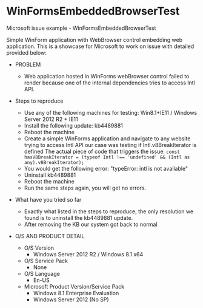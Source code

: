 # WinFormsEmbeddedBrowserTest
Microsoft issue example - WinFormsEmbeddedBrowserTest

Simple WinForm application with WebBrowser control embedding web application.
This is a showcase for Microsoft to work on issue with detailed provided below:

* PROBLEM
    * Web application hosted in WinForms webBrowser control failed to render because one of the internal dependencies tries to access Intl API.
* Steps to reproduce 
    * Use any of the following machines for testing: Win8.1+IE11 / Windows Server 2012 R2 + IE11
    * Install the following update: kb4489881
    * Reboot the machine
    * Create a simple WinForms application and navigate to any website trying to access Intl API our case was testing if Intl.v8BreakIterator is defined
The actual piece of code that triggers the issue:
`const hasV8BreakIterator = (typeof Intl !== 'undefined' && (Intl as any).v8BreakIterator);`
    * You would get the following error: "typeError: intl is not available"
    * Uninstall kb4489881
    * Reboot the machine
    * Run the same steps again, you will get no errors.
* What have you tried so far
    * Exactly what listed in the steps to reproduce, the only resolution we found is to uninstall the kb4489881 update. 
    * After removing the KB our system got back to normal   
 
* O/S AND PRODUCT DETAIL 
    * O/S Version 
        * Windows Server 2012 R2 / Windows 8.1 x64   
    * O/S Service Pack 
        *   None
    * O/S Language   
        * En-US
    * Microsoft Product Version/Service Pack        
        * Windows 8.1 Enterprise Evaluation
        * Windows Server 2012 (No SP) 
